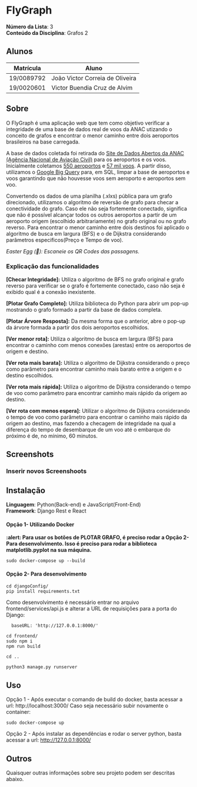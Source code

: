 # FlyGraph

**Número da Lista**: 3<br>
**Conteúdo da Disciplina**: Grafos 2<br>

## Alunos
|Matrícula | Aluno |
| -- | -- |
| 19/0089792  |  João Victor Correia de Oliveira |
| 19/0020601  |  Victor Buendia Cruz de Alvim |

## Sobre 
O FlyGraph é uma aplicação web que tem como objetivo verificar a integridade de uma base de dados real de voos da ANAC utizando o conceito de grafos e encontrar o menor caminho entre dois aeroportos brasileiros na base carregada. 

A base de dados coletada foi retirada do [Site de Dados Abertos da ANAC (Agência Nacional de Aviação Civil)](https://www.anac.gov.br/acesso-a-informacao/dados-abertos) para os aeroportos e os voos. Inicialmente coletamos [550 aeroportos](https://sistemas.anac.gov.br/dadosabertos/Voos%20e%20opera%C3%A7%C3%B5es%20a%C3%A9reas/Registro%20de%20servi%C3%A7os%20a%C3%A9reos/2022/11%20-%20Novembro/) e [57 mil voos](https://sistemas.anac.gov.br/sas/tarifadomestica/2022/). A partir disso, utilizamos o [Google Big Query](https://cloud.google.com/bigquery) para, em SQL, limpar a base de aeroportos e voos garantindo que não houvesse voos sem aeroporto e aeroportos sem voo. 


Convertendo os dados de uma planilha (.xlxs) pública para um grafo direcionado, utilizamos o algoritmo de reversão de grafo para checar a conectividade do grafo. Caso ele não seja fortemente conectado, significa que não é possível alcançar todos os outros aeroportos a partir de um aeroporto origem (escolhido arbitrariamente) no grafo original ou no grafo reverso. Para encontrar o menor caminho entre dois destinos foi aplicado o algoritmo de busca em largura (BFS) e o de Dijkstra considerando parâmetros especificos(Preço e Tempo de voo).

*Easter Egg (:rabbit:): Escaneie os QR Codes das passagens.*

### Explicação das funcionalidades 

**[Checar Integridade]:** Utiliza o algoritmo de BFS no grafo original e grafo reverso para verificar se o grafo é fortemente conectado, caso não seja é exibido qual é a conexão inexistente.

**[Plotar Grafo Completo]:** Utiliza biblioteca do Python para abrir um pop-up mostrando o grafo formado a partir da base de dados completa. 

**[Plotar Árvore Resposta]:** Da mesma forma que o anterior, abre o pop-up da árvore formada a partir dos dois aeroportos escolhidos.

**[Ver menor rota]:** Utiliza o algoritmo de busca em largura (BFS) para encontrar o caminho com menos conexões (arestas) entre os aeroportos de origem e destino.

**[Ver rota mais barata]:** Utiliza o algoritmo de Dijkstra considerando o preço como parâmetro para encontrar caminho mais barato entre a origem e o destino escolhidos.

**[Ver rota mais rápida]:** Utiliza o algoritmo de Dijkstra considerando o tempo de voo  como parâmetro para encontrar caminho mais rápido da origem ao destino.

**[Ver rota com menos espera]:** Utilizar o algoritmo de Dijkstra considerando o tempo de voo como parâmetro para encontrar o caminho mais rápido da origem ao destino, mas fazendo a checagem de integridade na qual a diferença do tempo de desembarque de um voo até o embarque do próximo é de, no mínimo, 60 minutos.

## Screenshots
### Inserir novos Screenshoots

## Instalação 
**Linguagem**: Python(Back-end) e JavaScript(Front-End) <br>
**Framework**: Django Rest e React <br>

#### Opção 1- Utilizando Docker

**:alert: Para usar os botões de PLOTAR GRAFO, é preciso rodar a Opção 2- Para desenvolvimento. Isso é preciso para rodar a biblioteca matplotlib.pyplot na sua máquina.**
```
sudo docker-compose up --build
```
#### Opção 2- Para desenvolvimento 
```
cd djangoConfig/
pip install requirements.txt
```
 
Como desenvolvimento é necessário entrar no arquivo frontend/services/api.js e alterar a URL de requisições para a porta do Django: 
```
  baseURL: 'http://127.0.0.1:8000/'
```
```
cd frontend/
sudo npm i
npm run build

cd .. 

python3 manage.py runserver
```

## Uso 
Opção 1 - Após executar o comando de build do docker, basta acessar a url: http://localhost:3000/
Caso seja necessário subir novamente o container:
```
sudo docker-compose up 
```

Opção 2 - Após instalar as dependências e rodar o server python, basta acessar a url: http://127.0.0.1:8000/

## Outros 
Quaisquer outras informações sobre seu projeto podem ser descritas abaixo.




